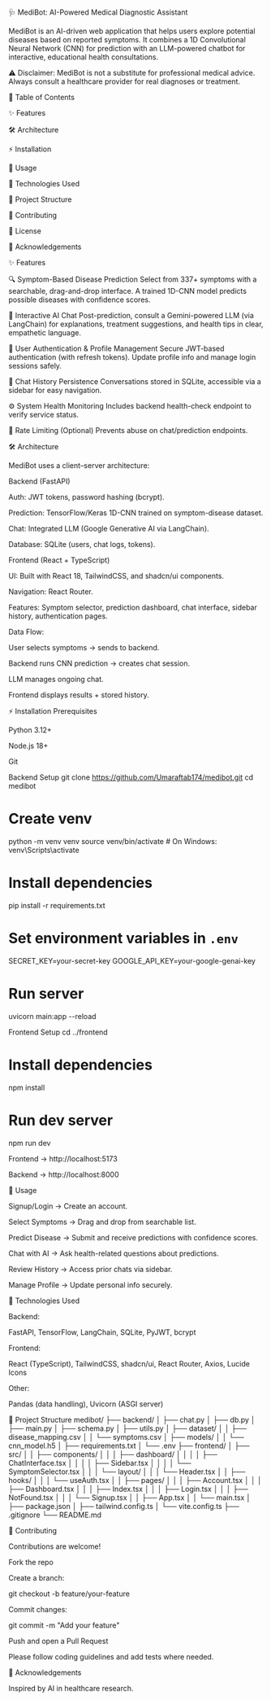 🩺 MediBot: AI-Powered Medical Diagnostic Assistant

MediBot is an AI-driven web application that helps users explore potential diseases based on reported symptoms. It combines a 1D Convolutional Neural Network (CNN) for prediction with an LLM-powered chatbot for interactive, educational health consultations.

⚠️ Disclaimer: MediBot is not a substitute for professional medical advice. Always consult a healthcare provider for real diagnoses or treatment.


📑 Table of Contents

✨ Features

🛠️ Architecture

⚡ Installation

🚀 Usage

🧩 Technologies Used

📂 Project Structure

🤝 Contributing

📜 License

🙏 Acknowledgements

✨ Features

🔍 Symptom-Based Disease Prediction
Select from 337+ symptoms with a searchable, drag-and-drop interface. A trained 1D-CNN model predicts possible diseases with confidence scores.

🤖 Interactive AI Chat
Post-prediction, consult a Gemini-powered LLM (via LangChain) for explanations, treatment suggestions, and health tips in clear, empathetic language.

🔐 User Authentication & Profile Management
Secure JWT-based authentication (with refresh tokens). Update profile info and manage login sessions safely.

💬 Chat History Persistence
Conversations stored in SQLite, accessible via a sidebar for easy navigation.

⚙️ System Health Monitoring
Includes backend health-check endpoint to verify service status.

🚫 Rate Limiting (Optional)
Prevents abuse on chat/prediction endpoints.

🛠️ Architecture

MediBot uses a client–server architecture:

Backend (FastAPI)

Auth: JWT tokens, password hashing (bcrypt).

Prediction: TensorFlow/Keras 1D-CNN trained on symptom-disease dataset.

Chat: Integrated LLM (Google Generative AI via LangChain).

Database: SQLite (users, chat logs, tokens).

Frontend (React + TypeScript)

UI: Built with React 18, TailwindCSS, and shadcn/ui components.

Navigation: React Router.

Features: Symptom selector, prediction dashboard, chat interface, sidebar history, authentication pages.

Data Flow:

User selects symptoms → sends to backend.

Backend runs CNN prediction → creates chat session.

LLM manages ongoing chat.

Frontend displays results + stored history.

⚡ Installation
Prerequisites

Python 3.12+

Node.js 18+

Git

Backend Setup
git clone https://github.com/Umaraftab174/medibot.git
cd medibot

# Create venv
python -m venv venv
source venv/bin/activate   # On Windows: venv\Scripts\activate

# Install dependencies
pip install -r requirements.txt

# Set environment variables in `.env`
SECRET_KEY=your-secret-key
GOOGLE_API_KEY=your-google-genai-key

# Run server
uvicorn main:app --reload

Frontend Setup
cd ../frontend

# Install dependencies
npm install

# Run dev server
npm run dev


Frontend → http://localhost:5173

Backend → http://localhost:8000

🚀 Usage

Signup/Login → Create an account.

Select Symptoms → Drag and drop from searchable list.

Predict Disease → Submit and receive predictions with confidence scores.

Chat with AI → Ask health-related questions about predictions.

Review History → Access prior chats via sidebar.

Manage Profile → Update personal info securely.

🧩 Technologies Used

Backend:

FastAPI, TensorFlow, LangChain, SQLite, PyJWT, bcrypt

Frontend:

React (TypeScript), TailwindCSS, shadcn/ui, React Router, Axios, Lucide Icons

Other:

Pandas (data handling), Uvicorn (ASGI server)

📂 Project Structure
medibot/
├── backend/
│   ├── chat.py
│   ├── db.py
│   ├── main.py
│   ├── schema.py
│   ├── utils.py
│   ├── dataset/
│   │   ├── disease_mapping.csv
│   │   └── symptoms.csv
│   ├── models/
│   │   └── cnn_model.h5
│   ├── requirements.txt
│   └── .env
├── frontend/
│   ├── src/
│   │   ├── components/
│   │   │   ├── dashboard/
│   │   │   │   ├── ChatInterface.tsx
│   │   │   │   ├── Sidebar.tsx
│   │   │   │   └── SymptomSelector.tsx
│   │   │   └── layout/
│   │   │       └── Header.tsx
│   │   ├── hooks/
│   │   │   └── useAuth.tsx
│   │   ├── pages/
│   │   │   ├── Account.tsx
│   │   │   ├── Dashboard.tsx
│   │   │   ├── Index.tsx
│   │   │   ├── Login.tsx
│   │   │   ├── NotFound.tsx
│   │   │   └── Signup.tsx
│   │   ├── App.tsx
│   │   └── main.tsx
│   ├── package.json
│   ├── tailwind.config.ts
│   └── vite.config.ts
├── .gitignore
└── README.md

🤝 Contributing

Contributions are welcome!

Fork the repo

Create a branch:

git checkout -b feature/your-feature


Commit changes:

git commit -m "Add your feature"


Push and open a Pull Request

Please follow coding guidelines and add tests where needed.

🙏 Acknowledgements

Inspired by AI in healthcare research.
